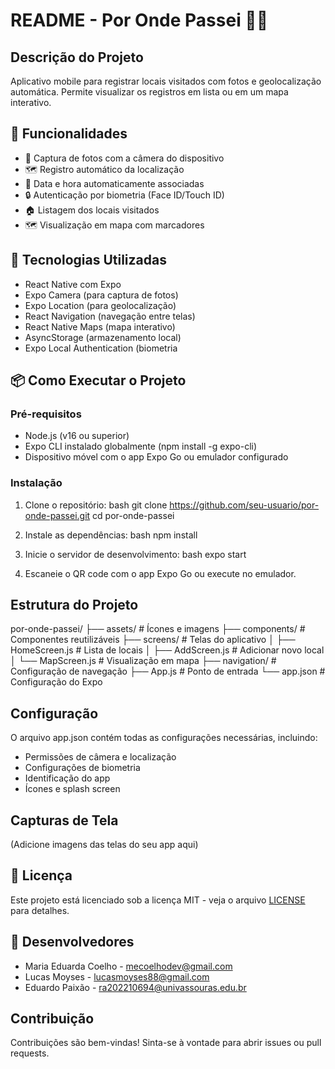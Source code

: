 # README - Por Onde Passei 📍📱

## Descrição do Projeto
Aplicativo mobile para registrar locais visitados com fotos e geolocalização automática. Permite visualizar os registros em lista ou em um mapa interativo.

## 📌 Funcionalidades

- 📸 Captura de fotos com a câmera do dispositivo
- 🗺️ Registro automático da localização
- 📅 Data e hora automaticamente associadas
- 🔒 Autenticação por biometria (Face ID/Touch ID)
- 🏠 Listagem dos locais visitados
- 🗺️ Visualização em mapa com marcadores

## 🚀 Tecnologias Utilizadas

- React Native com Expo
- Expo Camera (para captura de fotos)
- Expo Location (para geolocalização)
- React Navigation (navegação entre telas)
- React Native Maps (mapa interativo)
- AsyncStorage (armazenamento local)
- Expo Local Authentication (biometria

## 📦 Como Executar o Projeto

### Pré-requisitos
- Node.js (v16 ou superior)
- Expo CLI instalado globalmente (npm install -g expo-cli)
- Dispositivo móvel com o app Expo Go ou emulador configurado

### Instalação
1. Clone o repositório:
   bash
   git clone https://github.com/seu-usuario/por-onde-passei.git
   cd por-onde-passei
   

2. Instale as dependências:
   bash
   npm install
   

3. Inicie o servidor de desenvolvimento:
   bash
   expo start
   

4. Escaneie o QR code com o app Expo Go ou execute no emulador.

## Estrutura do Projeto

por-onde-passei/
├── assets/            # Ícones e imagens
├── components/        # Componentes reutilizáveis
├── screens/           # Telas do aplicativo
│   ├── HomeScreen.js  # Lista de locais
│   ├── AddScreen.js   # Adicionar novo local
│   └── MapScreen.js   # Visualização em mapa
├── navigation/        # Configuração de navegação
├── App.js             # Ponto de entrada
└── app.json           # Configuração do Expo


## Configuração
O arquivo app.json contém todas as configurações necessárias, incluindo:
- Permissões de câmera e localização
- Configurações de biometria
- Identificação do app
- Ícones e splash screen

## Capturas de Tela
(Adicione imagens das telas do seu app aqui)

## 📄 Licença
Este projeto está licenciado sob a licença MIT - veja o arquivo [LICENSE](LICENSE) para detalhes.

## 👥 Desenvolvedores
- Maria Eduarda Coelho - [mecoelhodev@gmail.com](mailto:mecoelhodev@gmail.com)
- Lucas Moyses - [lucasmoyses88@gmail.com](mailto:mecoelhodev@gmail.com)
- Eduardo Paixão - [ra202210694@univassouras.edu.br](ra202210694@univassouras.edu.br)

## Contribuição
Contribuições são bem-vindas! Sinta-se à vontade para abrir issues ou pull requests.
